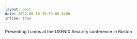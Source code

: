 ```yaml
---
layout: post
date: 2022-08-10 15:59:00-0400
inline: true
---
```


Presenting Lumos at the USENIX Security conference in Boston